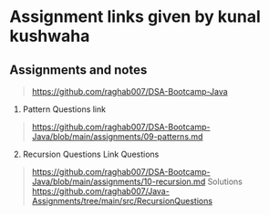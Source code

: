 # Assignment links given by kunal kushwaha
## Assignments and notes
> https://github.com/raghab007/DSA-Bootcamp-Java
1. Pattern Questions link
> https://github.com/raghab007/DSA-Bootcamp-Java/blob/main/assignments/09-patterns.md
2. Recursion Questions Link
 Questions
> https://github.com/raghab007/DSA-Bootcamp-Java/blob/main/assignments/10-recursion.md
 Solutions
> https://github.com/raghab007/Java-Assignments/tree/main/src/RecursionQuestions
